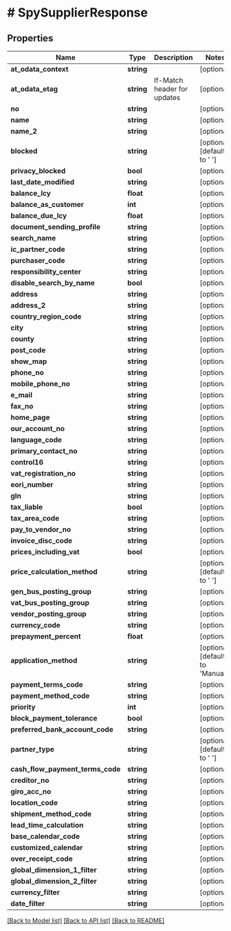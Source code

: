 # # SpySupplierResponse

## Properties

Name | Type | Description | Notes
------------ | ------------- | ------------- | -------------
**at_odata_context** | **string** |  | [optional]
**at_odata_etag** | **string** | If-Match header for updates | [optional]
**no** | **string** |  | [optional]
**name** | **string** |  | [optional]
**name_2** | **string** |  | [optional]
**blocked** | **string** |  | [optional] [default to ' ']
**privacy_blocked** | **bool** |  | [optional]
**last_date_modified** | **string** |  | [optional]
**balance_lcy** | **float** |  | [optional]
**balance_as_customer** | **int** |  | [optional]
**balance_due_lcy** | **float** |  | [optional]
**document_sending_profile** | **string** |  | [optional]
**search_name** | **string** |  | [optional]
**ic_partner_code** | **string** |  | [optional]
**purchaser_code** | **string** |  | [optional]
**responsibility_center** | **string** |  | [optional]
**disable_search_by_name** | **bool** |  | [optional]
**address** | **string** |  | [optional]
**address_2** | **string** |  | [optional]
**country_region_code** | **string** |  | [optional]
**city** | **string** |  | [optional]
**county** | **string** |  | [optional]
**post_code** | **string** |  | [optional]
**show_map** | **string** |  | [optional]
**phone_no** | **string** |  | [optional]
**mobile_phone_no** | **string** |  | [optional]
**e_mail** | **string** |  | [optional]
**fax_no** | **string** |  | [optional]
**home_page** | **string** |  | [optional]
**our_account_no** | **string** |  | [optional]
**language_code** | **string** |  | [optional]
**primary_contact_no** | **string** |  | [optional]
**control16** | **string** |  | [optional]
**vat_registration_no** | **string** |  | [optional]
**eori_number** | **string** |  | [optional]
**gln** | **string** |  | [optional]
**tax_liable** | **bool** |  | [optional]
**tax_area_code** | **string** |  | [optional]
**pay_to_vendor_no** | **string** |  | [optional]
**invoice_disc_code** | **string** |  | [optional]
**prices_including_vat** | **bool** |  | [optional]
**price_calculation_method** | **string** |  | [optional] [default to ' ']
**gen_bus_posting_group** | **string** |  | [optional]
**vat_bus_posting_group** | **string** |  | [optional]
**vendor_posting_group** | **string** |  | [optional]
**currency_code** | **string** |  | [optional]
**prepayment_percent** | **float** |  | [optional]
**application_method** | **string** |  | [optional] [default to 'Manual']
**payment_terms_code** | **string** |  | [optional]
**payment_method_code** | **string** |  | [optional]
**priority** | **int** |  | [optional]
**block_payment_tolerance** | **bool** |  | [optional]
**preferred_bank_account_code** | **string** |  | [optional]
**partner_type** | **string** |  | [optional] [default to ' ']
**cash_flow_payment_terms_code** | **string** |  | [optional]
**creditor_no** | **string** |  | [optional]
**giro_acc_no** | **string** |  | [optional]
**location_code** | **string** |  | [optional]
**shipment_method_code** | **string** |  | [optional]
**lead_time_calculation** | **string** |  | [optional]
**base_calendar_code** | **string** |  | [optional]
**customized_calendar** | **string** |  | [optional]
**over_receipt_code** | **string** |  | [optional]
**global_dimension_1_filter** | **string** |  | [optional]
**global_dimension_2_filter** | **string** |  | [optional]
**currency_filter** | **string** |  | [optional]
**date_filter** | **string** |  | [optional]

[[Back to Model list]](../../README.md#models) [[Back to API list]](../../README.md#endpoints) [[Back to README]](../../README.md)
